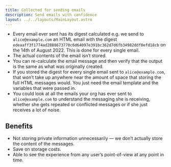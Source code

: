 ```yaml
---
title: Collected for sending emails
description: Send emails with confidence
layout: ../../layouts/MainLayout.astro
---
```


- Every email ever sent has its digest calculated e.g. we send to `alice@example.com` an HTML email with the digest `edeaaff3f1774ad2888673770c6d64097e391bc362d7d6fb34982ddf0efd18cb` on the 14th of August 2022. This is done for every single email.
- The actual contents of the email isn’t stored.
- You can re-calculate the email message and then verify that the output is the same as what was originally created.
- If you stored the digest for every single email sent to `alice@example.com`, that won’t take up anywhere near the amount of space that storing the full HTML messages would. You just need the email template and the variables that were passed in.
- You could look at all the emails your org has ever sent to `alice@example.com` to understand the messaging she is receiving, whether she gets repeated or conflicted messages or if she just receives a lot of noise.

## Benefits

- Not storing private information unnecessarily — we don’t actually store the content of the messages.
- Save on storage costs.
- Able to see the experience from any user’s point-of-view at any point in time.
